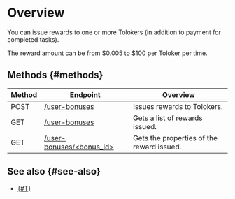 # Overview

You can issue rewards to one or more Tolokers (in addition to payment for completed tasks).

The reward amount can be from $0.005 to $100 per Toloker per time.

## Methods {#methods}

Method | Endpoint | Overview
----- | ----- | -----
POST | [/user-bonuses](create-bonus.md) | Issues rewards to Tolokers.
GET | [/user-bonuses](get-bonus-list.md) | Gets a list of rewards issued.
GET | [/user-bonuses/<bonus_id>](get-one-bonus.md) | Gets the properties of the reward issued.

## See also {#see-also}

- [{#T}](../../guide/concepts/bonus.md)